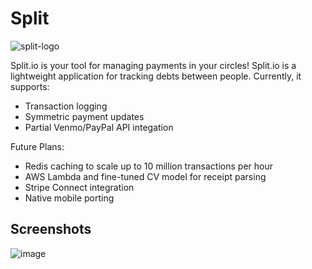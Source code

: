 # Split
![split-logo](https://github.com/user-attachments/assets/863b5f16-ce24-4948-87f3-1e184c305ce8)

Split.io is your tool for managing payments in your circles! Split.io is a lightweight application for tracking debts between people. Currently, it supports:

- Transaction logging
- Symmetric payment updates
- Partial Venmo/PayPal API integation

Future Plans:
- Redis caching to scale up to 10 million transactions per hour
- AWS Lambda and fine-tuned CV model for receipt parsing
- Stripe Connect integration
- Native mobile porting

## Screenshots
![image](https://github.com/user-attachments/assets/859f28bd-8368-489f-b057-9759e92b94eb)
